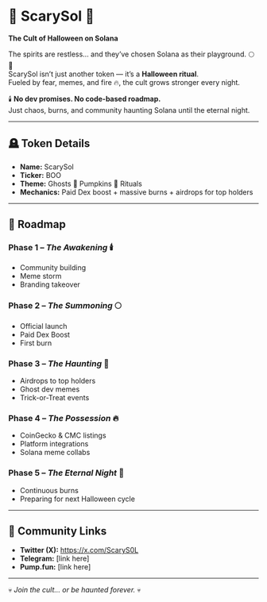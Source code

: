 # 🎃 ScarySol 👻
**The Cult of Halloween on Solana**

The spirits are restless… and they’ve chosen Solana as their playground. 🌕🦇  
ScarySol isn’t just another token — it’s a **Halloween ritual**.  
Fueled by fear, memes, and fire 🔥, the cult grows stronger every night.  

🕯️ **No dev promises. No code-based roadmap.**  
Just chaos, burns, and community haunting Solana until the eternal night.  

---

## 🪦 Token Details
- **Name:** ScarySol  
- **Ticker:** BOO  
- **Theme:** Ghosts 🎃 Pumpkins 👻 Rituals  
- **Mechanics:** Paid Dex boost + massive burns + airdrops for top holders  

---

## 📜 Roadmap

### Phase 1 – *The Awakening* 🕯️
- Community building  
- Meme storm  
- Branding takeover  

### Phase 2 – *The Summoning* 🌕
- Official launch  
- Paid Dex Boost  
- First burn  

### Phase 3 – *The Haunting* 🦇
- Airdrops to top holders  
- Ghost dev memes  
- Trick-or-Treat events  

### Phase 4 – *The Possession* 🔥
- CoinGecko & CMC listings  
- Platform integrations  
- Solana meme collabs  

### Phase 5 – *The Eternal Night* 🌌
- Continuous burns  
- Preparing for next Halloween cycle  

---

## 🔗 Community Links
- **Twitter (X):** https://x.com/ScaryS0L 
- **Telegram:** [link here]  
- **Pump.fun:** [link here]  

---

💀 *Join the cult… or be haunted forever.* 💀
